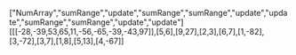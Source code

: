 ["NumArray","sumRange","update","sumRange","sumRange","update","update","sumRange","sumRange","update","update"]
[[[-28,-39,53,65,11,-56,-65,-39,-43,97]],[5,6],[9,27],[2,3],[6,7],[1,-82],[3,-72],[3,7],[1,8],[5,13],[4,-67]]